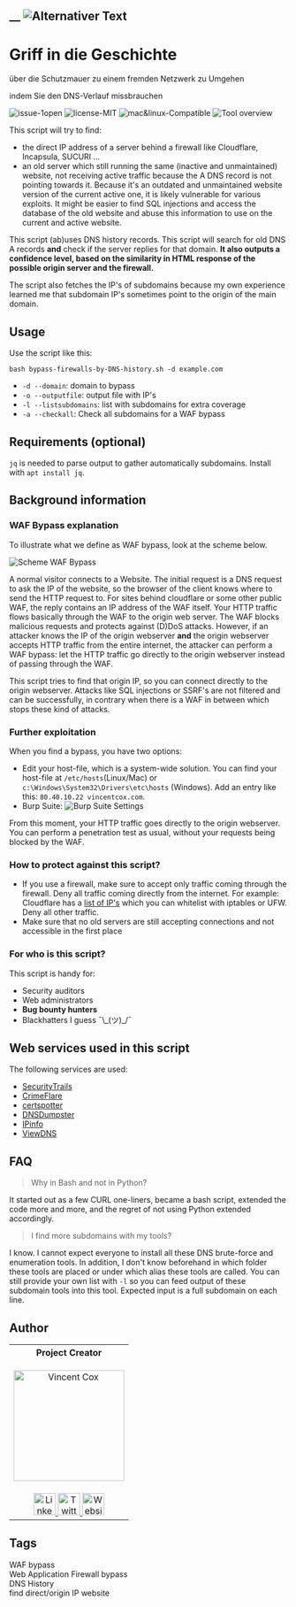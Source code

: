 __
![Alternativer Text](/pfad/zum/bild.jpg) 
---
# Griff in die Geschichte


über die Schutzmauer zu einem fremden Netzwerk zu Umgehen

indem Sie den DNS-Verlauf missbrauchen

![issue-1open](https://the.cali.run/CCDN/badge/en-AT/issue-1open.svg) 
![license-MIT](https://the.cali.run/CCDN/badge/en-AT/license-MIT.svg) 
![mac&linux-Compatible](https://the.cali.run/CCDN/badge/en-AT/Mac&Linux-Compatible.svg)
![Tool overview](https://i.imgur.com/RrPqt9w.png)


This script will try to find:
- the direct IP address of a server behind a firewall like Cloudflare, Incapsula, SUCURI ...
- an old server which still running the same (inactive and unmaintained) website, not receiving active traffic because the A DNS record is not pointing towards it. Because it's an outdated and unmaintained website version of the current active one, it is likely vulnerable for various exploits. It might be easier to find SQL injections and access the database of the old website and abuse this information to use on the current and active website.

This script (ab)uses DNS history records. This script will search for old DNS A records **and** check if the server replies for that domain.
__It also outputs a confidence level, based on the similarity in HTML response of the possible origin server and the firewall.__

The script also fetches the IP's of subdomains because my own experience learned me that subdomain IP's sometimes point to the origin of the main domain.

## Usage
Use the script like this:

`bash bypass-firewalls-by-DNS-history.sh -d example.com`

* `-d --domain`: domain to bypass
* `-o --outputfile`: output file with IP's
* `-l --listsubdomains`: list with subdomains for extra coverage
* `-a --checkall`: Check all subdomains for a WAF bypass

## Requirements (optional)
`jq` is needed to parse output to gather automatically subdomains.
Install with `apt install jq`.

## Background information
### WAF Bypass explanation
To illustrate what we define as WAF bypass, look at the scheme below.

![Scheme WAF Bypass](https://i.imgur.com/arl4zCk.png)

A normal visitor connects to a Website. The initial request is a DNS request to ask the IP of the website, so the browser of the client knows where to send the HTTP request to. For sites behind cloudflare or some other public WAF, the reply contains an IP address of the WAF itself. Your HTTP traffic flows basically through the WAF to the origin web server. The WAF blocks malicious requests and protects against (D)DoS attacks. However, if an attacker knows the IP of the origin webserver **and** the origin webserver accepts HTTP traffic from the entire internet, the attacker can perform a WAF bypass: let the HTTP traffic go directly to the origin webserver instead of passing through the WAF.

This script tries to find that origin IP, so you can connect directly to the origin webserver. Attacks like SQL injections or SSRF's are not filtered and can be successfully, in contrary when there is a WAF in between which stops these kind of attacks.

### Further exploitation
When you find a bypass, you have two options:
- Edit your host-file, which is a system-wide solution. You can find your host-file at `/etc/hosts`(Linux/Mac) or `c:\Windows\System32\Drivers\etc\hosts` (Windows). Add an entry like this: `80.40.10.22 vincentcox.com`.
- Burp Suite: ![Burp Suite Settings](https://i.imgur.com/TIyXXP2.png)

From this moment, your HTTP traffic goes directly to the origin webserver. You can perform a penetration test as usual, without your requests being blocked by the WAF.

### How to protect against this script?
- If you use a firewall, make sure to accept only traffic coming through the firewall. Deny all traffic coming directly from the internet. For example: Cloudflare has a [list of IP's](https://www.cloudflare.com/ips/) which you can whitelist with iptables or UFW. Deny all other traffic.
- Make sure that no old servers are still accepting connections and not accessible in the first place

### For who is this script?
This script is handy for:
- Security auditors
- Web administrators
- __Bug bounty hunters__
- Blackhatters I guess ¯\\\_(ツ)\_/¯


## Web services used in this script
The following services are used:
- [SecurityTrails](https://securitytrails.com)
- [CrimeFlare](http://crimeflare.org:82/)
- [certspotter](https://certspotter.com)
- [DNSDumpster](https://dnsdumpster.com/)
- [IPinfo](https://ipinfo.io/)
- [ViewDNS](https://viewdns.info)

## FAQ
> Why in Bash and not in Python?

It started out as a few CURL one-liners, became a bash script, extended the code more and more, and the regret of not using Python extended accordingly.

> I find more subdomains with my tools?

I know. I cannot expect everyone to install all these DNS brute-force and enumeration tools. In addition, I don't know beforehand in which folder these tools are placed or under which alias these tools are called. You can still provide your own list with `-l` so you can feed output of these subdomain tools into this tool. Expected input is a full subdomain on each line.
## Author

<table>
  <tr>
    <th><center>Project Creator</center></th>
  </tr>
  <tr>
    <td>
    <p align="center"><img src="https://github.com/vincentcox/StaCoAn/raw/master/resources/authors/vincentcox.jpg" alt="Vincent Cox" width="200px"/></p>
    </td>
  </tr>
  <tr>
    <td>
      <div align="center">
        <a href="https://www.linkedin.com/in/ivincentcox/">
          <img src="https://cdnjs.cloudflare.com/ajax/libs/foundicons/3.0.0/svgs/fi-social-linkedin.svg" alt="LinkedIn" width="40px"/>
        </a>
        <a href="https://twitter.com/vincentcox_be">
          <img src="https://cdnjs.cloudflare.com/ajax/libs/foundicons/3.0.0/svgs/fi-social-twitter.svg" alt="Twitter" width="40px"/>
        </a>
        <a href="https://vincentcox.com">
          <img src="https://cdnjs.cloudflare.com/ajax/libs/foundicons/3.0.0/svgs/fi-web.svg" alt="Website" width="40px"/>
        </a>
      </div>
    </td>
  </tr>
</table>

## Tags
WAF bypass<br>
Web Application Firewall bypass<br>
DNS History<br>
find direct/origin IP website
